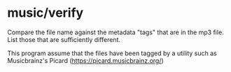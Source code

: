 # music/verify

Compare the file name against the metadata "tags" that are in the mp3 file.
List those that are sufficiently different.


This program assume that the files have been tagged by a utility such
as Musicbrainz's Picard (https://picard.musicbrainz.org/)

